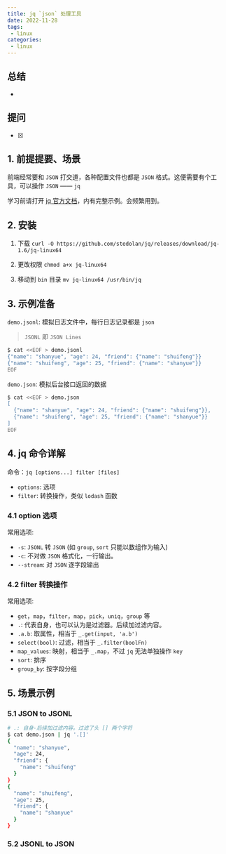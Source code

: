 ```yaml
---
title: jq `json` 处理工具
date: 2022-11-28
tags:
 - linux
categories: 
 - linux
---
```



## 总结
-  





## 提问
- [x] 





## 1. 前提提要、场景
前端经常要和 `JSON` 打交道，各种配置文件也都是 `JSON` 格式。这便需要有个工具，可以操作 `JSON` —— `jq`

学习前请打开 [jq 官方文档](https://stedolan.github.io/jq/manual/)，内有完整示例。会频繁用到。



## 2. 安装
1. 下载 
`curl -O https://github.com/stedolan/jq/releases/download/jq-1.6/jq-linux64`

2. 更改权限
`chmod a+x jq-linux64`

3. 移动到 `bin` 目录
`mv jq-linux64 /usr/bin/jq`



## 3. 示例准备
`demo.jsonl`: 模拟日志文件中，每行日志记录都是 `json`
> `JSONL` 即 `JSON Lines`
```bash
$ cat <<EOF > demo.jsonl
{"name": "shanyue", "age": 24, "friend": {"name": "shuifeng"}}
{"name": "shuifeng", "age": 25, "friend": {"name": "shanyue"}}
EOF
```

`demo.json`: 模拟后台接口返回的数据
```bash
$ cat <<EOF > demo.json
[
  {"name": "shanyue", "age": 24, "friend": {"name": "shuifeng"}},
  {"name": "shuifeng", "age": 25, "friend": {"name": "shanyue"}}
]
EOF
```


## 4. jq 命令详解
命令：`jq [options...] filter [files]`
- `options`: 选项
- `filter`: 转换操作，类似 `lodash` 函数


### 4.1 option 选项
常用选项: 
- `-s`:  `JSONL` 转 `JSON` (如 `group`, `sort` 只能以数组作为输入)
- `-c`: 不对做 `JSON` 格式化，一行输出。 
- `--stream`: 对 `JSON` 逐字段输出


### 4.2 filter 转换操作
常用选项:
- `get`，`map`，`filter`，`map`，`pick`，`uniq`，`group` 等
- `.`: 代表自身，也可以认为是过滤器。后续加过滤内容。
- `.a.b`: 取属性，相当于 `_.get(input, 'a.b')`
- `select(bool)`: 过滤，相当于 `_.filter(boolFn)`
- `map_values`: 映射，相当于 `_.map`，不过 `jq` 无法单独操作 `key`
- `sort`: 排序 
- `group_by`: 按字段分组 
 


## 5. 场景示例
### 5.1 JSON to JSONL
```bash
# .: 自身-后续加过滤内容。过滤了头 [] 两个字符
$ cat demo.json | jq '.[]'
{
  "name": "shanyue",
  "age": 24,
  "friend": {
    "name": "shuifeng"
  }
}
{
  "name": "shuifeng",
  "age": 25,
  "friend": {
    "name": "shanyue"
  }
}
```

### 5.2 JSONL to JSON











